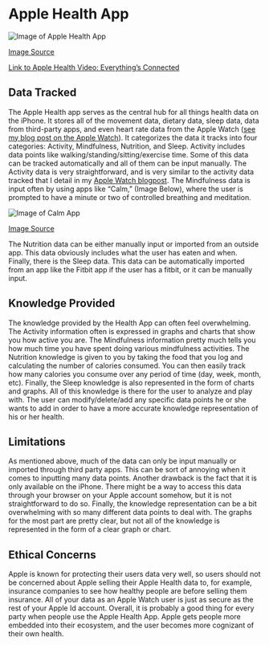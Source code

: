 # Apple Health App

![Image of Apple Health App](https://support.apple.com/library/content/dam/edam/applecare/images/en_US/iOS/ios11-3-iphone8-health-health-data.jpg)

[Image Source](https://support.apple.com/library/content/dam/edam/applecare/images/en_US/iOS/ios11-3-iphone8-health-health-data.jpg)

[Link to Apple Health Video: Everything’s Connected](https://www.youtube.com/watch?v=eww-ZNZZ5Pg)

## Data Tracked
The Apple Health app serves as the central hub for all things health data on the iPhone. It stores all of the movement data, dietary data, sleep data, data from third-party apps, and even heart rate data from the Apple Watch ([see my blog post on the Apple Watch](AppleWatch.md)). It categorizes the data it tracks into four categories: Activity, Mindfulness, Nutrition, and Sleep. Activity includes data points like walking/standing/sitting/exercise time. Some of this data can be tracked automatically and all of them can be input manually. The Activity data is very straightforward, and is very similar to the activity data tracked that I detail in my [Apple Watch blogpost](AppleWatch.md). The Mindfulness data is input often by using apps like “Calm,” (Image Below), where the user is prompted to have a minute or two of controlled breathing and meditation.

![Image of Calm App](https://is2-ssl.mzstatic.com/image/thumb/Purple128/v4/ba/01/e3/ba01e337-6bc3-10b7-4e2a-c22ec28d467c/pr_source.png/300x0w.jpg)

[Image Source](https://is2-ssl.mzstatic.com/image/thumb/Purple128/v4/ba/01/e3/ba01e337-6bc3-10b7-4e2a-c22ec28d467c/pr_source.png/300x0w.jpg)

The Nutrition data can be either manually input or imported from an outside app. This data obviously includes what the user has eaten and when. Finally, there is the Sleep data. This data can be automatically imported from an app like the Fitbit app if the user has a fitbit, or it can be manually input.

## Knowledge Provided
The knowledge provided by the Health App can often feel overwhelming. The Activity information often is expressed in graphs and charts that show you how active you are. The Mindfulness information pretty much tells you how much time you have spent doing various mindfulness activities. The Nutrition knowledge is given to you by taking the food that you log and calculating the number of calories consumed. You can then easily track how many calories you consume over any period of time (day, week, month, etc). Finally, the Sleep knowledge is also represented in the form of charts and graphs. All of this knowledge is there for the user to analyze and play with. The user can modify/delete/add any specific data points he or she wants to add in order to have a more accurate knowledge representation of his or her health.

## Limitations
As mentioned above, much of the data can only be input manually or imported through third party apps. This can be sort of annoying when it comes to inputting many data points. Another drawback is the fact that it is only available on the iPhone. There might be a way to access this data through your browser on your Apple account somehow, but it is not straightforward to do so. Finally, the knowledge representation can be a bit overwhelming with so many different data points to deal with. The graphs for the most part are pretty clear, but not all of the knowledge is represented in the form of a clear graph or chart.

## Ethical Concerns
Apple is known for protecting their users data very well, so users should not be concerned about Apple selling their Apple Health data to, for example, insurance companies to see how healthy people are before selling them insurance. All of your data as an Apple Watch user is just as secure as the rest of your Apple Id account. Overall, it is probably a good thing for every party when people use the Apple Health App. Apple gets people more embedded into their ecosystem, and the user becomes more cognizant of their own health.
